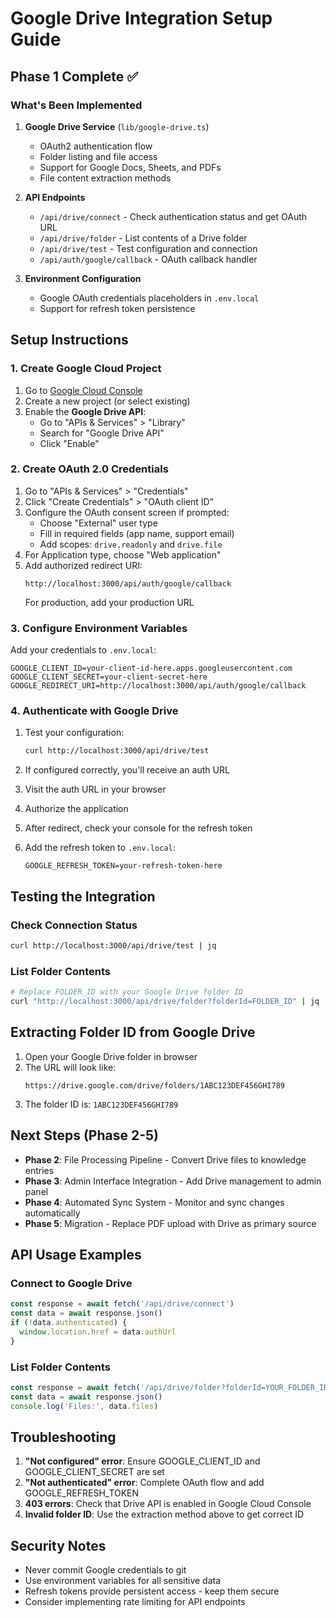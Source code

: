 # Google Drive Integration Setup Guide

## Phase 1 Complete ✅

### What's Been Implemented

1. **Google Drive Service** (`lib/google-drive.ts`)
   - OAuth2 authentication flow
   - Folder listing and file access
   - Support for Google Docs, Sheets, and PDFs
   - File content extraction methods

2. **API Endpoints**
   - `/api/drive/connect` - Check authentication status and get OAuth URL
   - `/api/drive/folder` - List contents of a Drive folder
   - `/api/drive/test` - Test configuration and connection
   - `/api/auth/google/callback` - OAuth callback handler

3. **Environment Configuration**
   - Google OAuth credentials placeholders in `.env.local`
   - Support for refresh token persistence

## Setup Instructions

### 1. Create Google Cloud Project

1. Go to [Google Cloud Console](https://console.cloud.google.com)
2. Create a new project (or select existing)
3. Enable the **Google Drive API**:
   - Go to "APIs & Services" > "Library"
   - Search for "Google Drive API"
   - Click "Enable"

### 2. Create OAuth 2.0 Credentials

1. Go to "APIs & Services" > "Credentials"
2. Click "Create Credentials" > "OAuth client ID"
3. Configure the OAuth consent screen if prompted:
   - Choose "External" user type
   - Fill in required fields (app name, support email)
   - Add scopes: `drive.readonly` and `drive.file`
4. For Application type, choose "Web application"
5. Add authorized redirect URI:
   ```
   http://localhost:3000/api/auth/google/callback
   ```
   For production, add your production URL

### 3. Configure Environment Variables

Add your credentials to `.env.local`:

```env
GOOGLE_CLIENT_ID=your-client-id-here.apps.googleusercontent.com
GOOGLE_CLIENT_SECRET=your-client-secret-here
GOOGLE_REDIRECT_URI=http://localhost:3000/api/auth/google/callback
```

### 4. Authenticate with Google Drive

1. Test your configuration:
   ```bash
   curl http://localhost:3000/api/drive/test
   ```

2. If configured correctly, you'll receive an auth URL
3. Visit the auth URL in your browser
4. Authorize the application
5. After redirect, check your console for the refresh token
6. Add the refresh token to `.env.local`:
   ```env
   GOOGLE_REFRESH_TOKEN=your-refresh-token-here
   ```

## Testing the Integration

### Check Connection Status
```bash
curl http://localhost:3000/api/drive/test | jq
```

### List Folder Contents
```bash
# Replace FOLDER_ID with your Google Drive folder ID
curl "http://localhost:3000/api/drive/folder?folderId=FOLDER_ID" | jq
```

## Extracting Folder ID from Google Drive

1. Open your Google Drive folder in browser
2. The URL will look like:
   ```
   https://drive.google.com/drive/folders/1ABC123DEF456GHI789
   ```
3. The folder ID is: `1ABC123DEF456GHI789`

## Next Steps (Phase 2-5)

- **Phase 2**: File Processing Pipeline - Convert Drive files to knowledge entries
- **Phase 3**: Admin Interface Integration - Add Drive management to admin panel
- **Phase 4**: Automated Sync System - Monitor and sync changes automatically
- **Phase 5**: Migration - Replace PDF upload with Drive as primary source

## API Usage Examples

### Connect to Google Drive
```javascript
const response = await fetch('/api/drive/connect')
const data = await response.json()
if (!data.authenticated) {
  window.location.href = data.authUrl
}
```

### List Folder Contents
```javascript
const response = await fetch('/api/drive/folder?folderId=YOUR_FOLDER_ID')
const data = await response.json()
console.log('Files:', data.files)
```

## Troubleshooting

1. **"Not configured" error**: Ensure GOOGLE_CLIENT_ID and GOOGLE_CLIENT_SECRET are set
2. **"Not authenticated" error**: Complete OAuth flow and add GOOGLE_REFRESH_TOKEN
3. **403 errors**: Check that Drive API is enabled in Google Cloud Console
4. **Invalid folder ID**: Use the extraction method above to get correct ID

## Security Notes

- Never commit Google credentials to git
- Use environment variables for all sensitive data
- Refresh tokens provide persistent access - keep them secure
- Consider implementing rate limiting for API endpoints